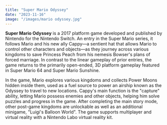 ```yaml
---
title: "Super Mario Odyssey"
date: "2023-11-16"
image: "/images/mario odyssey.jpg"
---
```


**Super Mario Odyssey** is a 2017 platform game developed and published by Nintendo for the Nintendo Switch. An entry in the Super Mario series, it follows Mario and his new ally Cappy—a sentient hat that allows Mario to control other characters and objects—as they journey across various kingdoms to save Princess Peach from his nemesis Bowser's plans of forced marriage. In contrast to the linear gameplay of prior entries, the game returns to the primarily open-ended, 3D platform gameplay featured in Super Mario 64 and Super Mario Sunshine.

In the game, Mario explores various kingdoms and collects Power Moons hidden inside them, used as a fuel source to power an airship known as the Odyssey to travel to new locations. Cappy's main function is the "capture" ability, letting Mario possess enemies and other objects, helping him solve puzzles and progress in the game. After completing the main story mode, other post-game kingdoms are unlockable as well as an additional minigame, "Luigi's Balloon World". The game supports multiplayer and virtual reality with a Nintendo Labo virtual reality kit.
